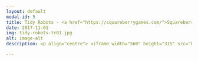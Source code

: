 ```yaml
---
layout: default
modal-id: 5
title: Tidy Robots - <a href="https://squareberrygames.com/">Squareberry Games</a> 
date: 2017-11-01
img: tidy-robots-tr01.jpg
alt: image-alt
description: <p align="centre"> <iframe width="560" height="315" src="http://www.youtube.com/embed/rUn7mpDfI_o?rel=0&amp;controls=0" frameborder="0" allow="autoplay; encrypted-media" allowfullscreen></iframe> </p> <p align="left"> I collaborated with an artist to create 'Tidy Robots', a free-to-play mobile puzzle game. It was developed over a number of years, part-time, weekends and evenings. I was responsible for design, programming, music, and audio. <br/> <br/> It was awarded feature placement on the App Store, 100% positive reviews, and an average 4.7/5 user rating. <br/> <br/> We teamed up with as publisher, who provided assistance with final art polish, marketing, QA, localisation, and release support.</p> 

---
```

